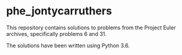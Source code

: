 # phe_jontycarruthers
This repository contains solutions to problems from the Project Euler archives, specifically problems 6 and 31.

The solutions have been written using Python 3.6.
